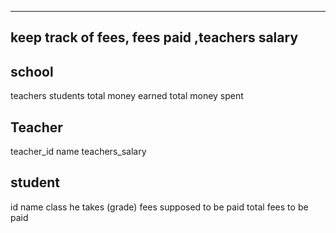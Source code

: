 -----------------------------------------------
keep track of fees, fees paid ,teachers salary 
-----------------------------------------------

school 
----------
teachers 
students 
total money earned 
total money spent 


Teacher
---------
teacher_id
name
teachers_salary


student
----------
id 
name 
class he takes (grade)
fees supposed to be paid 
total fees to be paid 


